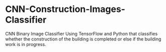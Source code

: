 # CNN-Construction-Images-Classifier
CNN Binary Image Classifier Using TensorFlow and Python that classifies whether the construction of the building is completed or else if the building work is in progress.
